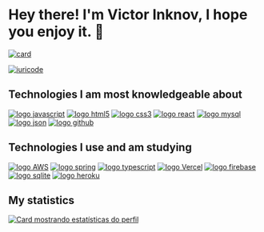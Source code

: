 # Hey there! I'm Victor Inknov, I hope you enjoy it. :space_invader:

[![card](https://github-readme-stats.vercel.app/api?username=victorinknov&theme=dracula)](https://github.com/victorinknov/)

[![iuricode](https://github-readme-stats.vercel.app/api/top-langs/?username=victorinknov&hide=html&layout=compact&theme=dracula)](https://github.com/victorinknov/)

## Technologies I am most knowledgeable about

[![logo javascript](https://img.shields.io/badge/JavaScript-282a36?style=for-the-badge&logo=javascript&logoColor=f7f7f1)](#)
[![logo html5](https://img.shields.io/badge/HTML_5-282a36?style=for-the-badge&logo=html5&logoColor=f7f7f1)](#)
[![logo css3](https://img.shields.io/badge/CSS_3-282a36?&style=for-the-badge&logo=css3&logoColor=f7f7f1)](#)
[![logo react](https://img.shields.io/badge/React-282a36?style=for-the-badge&logo=react&logoColor=f7f7f1)](#)
[![logo mysql](https://img.shields.io/badge/MySQL-282a36?style=for-the-badge&logo=mysql&logoColor=f7f7f1)](#)
[![logo json](https://img.shields.io/badge/json-282a36?style=for-the-badge&logo=json&logoColor=f7f7f1)](#)
[![logo github](https://img.shields.io/badge/GitHub-282a36?style=for-the-badge&logo=github&logoColor=f7f7f1)](#)

## Technologies I use and am studying

[![logo AWS](https://img.shields.io/badge/Aws-282a36?style=for-the-badge&logo=amazon&logoColor=f7f7f1)](#)
[![logo spring](https://img.shields.io/badge/Spring-282a36?style=for-the-badge&logo=spring&logoColor=f7f7f1)](#)
[![logo typescript](https://img.shields.io/badge/TypeScript-282a36?style=for-the-badge&logo=typescript&logoColor=f7f7f1)](#)
[![logo Vercel](https://img.shields.io/badge/Vercel-282a36?style=for-the-badge&logo=vercel&logoColor=f7f7f1)](#)
[![logo firebase](https://img.shields.io/badge/Firebase-282a36?style=for-the-badge&logo=firebase&logoColor=f7f7f1)](#)
[![logo sqlite](https://img.shields.io/badge/SQLite-282a36?style=for-the-badge&logo=sqlite&logoColor=f7f7f1)](#)
[![logo heroku](https://img.shields.io/badge/Heroku-282a36?style=for-the-badge&logo=heroku&logoColor=f7f7f1)](#)

## My statistics

[![Card mostrando estatísticas do perfil](https://github-profile-summary-cards.vercel.app/api/cards/profile-details?username=victorinknov&theme=dracula)](#)
